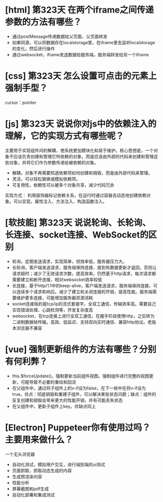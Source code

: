 # [html] 第323天 在两个iframe之间传递参数的方法有哪些？

- 通过postMessage传递数据给父页面，父页面转发
- 如果同源，可以将数据存在localstorage里，在iframe里去监听localstorage的变化，然后进行操作
- 通过websocket，iframe发送数据给服务端，服务端转发给另一个iframe

# [css] 第323天 怎么设置可点击的元素上强制手型？

cursor：pointer

# [js] 第323天 说说你对js中的依赖注入的理解，它的实现方式有哪些呢？

主要用于实现组件间的解耦，使系统更加模块化和易于维护。核心思想是，一个对象不应该负责创建和管理它所依赖的对象，而是应该由外部的代码来创建和管理这些对象，并将它们作为参数传递给被依赖的对象。
- 解耦，对象不再需要知道依赖项如何创建和销毁，而是由外部代码来管理。
- 灵活，可以轻松替换或模拟依赖项。
- 可复用性，依赖性可以被多个对象共享，减少代码冗余

实现方式： 利用装饰器标记依赖关系，在运行时通过容器去动态地创建依赖对象。可以实现，属性注入、方法注入、构造函数注入。

# [软技能] 第323天 说说轮询、长轮询、长连接、socket连接、WebSocket的区别

- 轮询，定期发送请求，实现简单，但效率低，服务器压力大。
- 长轮询，客户端发送请求，服务端保持连接，直到有数据更新才返回，否则让请求超时；减少了无效请求次数，提高效率。仍然基于http请求，每次请求都需要建立和断开连接，相对websocket效率较低
- 长连接，基于http/1.1中的keep-alive，客户端发送请求，服务端保持连接，可以连续多个请求和响应。减少了建立和关闭连接的开销，提高性能。服务端需要维护更多连接，可能增加服务器资源消耗
- socket连接指的是tcp/ip的流式套接字。全双工通信，传输效率高。需要自己实现错误处理、心跳检测等，开发复杂度高
- websocket，在tcp连接上进行全双工通信，在握手阶段使用http，之后转为二进制数据帧传输。高效、低延迟、支持双向实时通信、兼容http协议。老版本浏览器不兼容

# [vue] 强制更新组件的方法有哪些？分别有何利弊？

- this.$forceUpdate()。强制更新当前组件视图。强制组件进行完整的视图更新，可能导致不必要的重绘和回流
- 在父组件中，通过将子组件上的v-if设为false，在下一帧中在将v-if设为true。优点：彻底销毁和重建子组件，可以解决某些状态问题；缺点：组件的反复创建和销毁会带来更大的性能开销，并有可能丢失状态
- 在父组件中，更新子组件上key。优缺点同上

# [Electron] Puppeteer你有使用过吗？主要用来做什么？

一个无头浏览器

- 自动化测试，模拟用户交互，进行端到端的ui测试
- 页面抓取，抓取动态生成的内容
- 生成预渲染内容
- 性能分析
- 屏幕截图和pdf生成
- 自动化部署和集成测试
